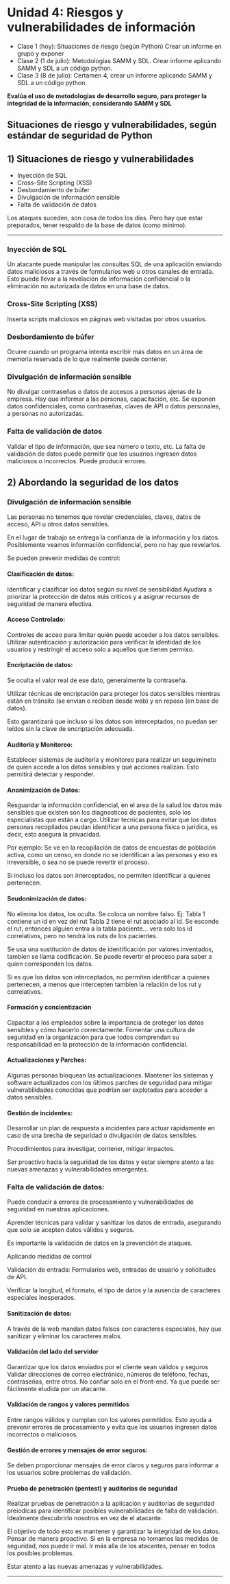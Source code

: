 # Unidad 4: Riesgos y vulnerabilidades de información
- Clase 1 (hoy): Situaciones de riesgo (según Python) Crear un informe en grupo y exponer
- Clase 2 (1 de julio): Metodologías SAMM y SDL. Crear informe aplicando SAMM y SDL a un código python.
- Clase 3 (8 de julio): Certamen 4, crear un informe aplicando SAMM y SDL a un código python.

**Evalúa el uso de metodologias de desarrollo seguro, para proteger la integridad de la información, considerando SAMM y SDL**

## Situaciones de riesgo y vulnerabilidades, según estándar de seguridad de Python

## 1) Situaciones de riesgo y vulnerabilidades

- Inyección de SQL
- Cross-Site Scripting (XSS)
- Desbordamiento de búfer
- Divulgación de información sensible
- Falta de validación de datos

Los ataques suceden, son cosa de todos los días. Pero hay que estar preparados, tener respaldo de la base de datos (como mínimo).

---

### Inyección de SQL
Un atacante puede manipular las consultas SQL de una aplicación enviando datos maliciosos a través de formularios web u otros canales de entrada. Esto puede llevar a la revelación de información confidencial o la eliminación no autorizada de datos en una base de datos.

### Cross-Site Scripting (XSS)
Inserta scripts maliciosos en páginas web visitadas por otros usuarios.

### Desbordamiento de búfer
Ocurre cuando un programa intenta escribir más datos en un área de memoria reservada de lo que realmente puede contener.

### Divulgación de información sensible
No divulgar contraseñas o datos de accesos a personas ajenas de la empresa. Hay que informar a las personas, capacitación, etc.
Se exponen datos confidenciales, como contraseñas, claves de API o datos personales, a personas no autorizadas.

### Falta de validación de datos
Validar el tipo de información, que sea número o texto, etc. La falta de validación de datos puede permitir que los usuarios ingresen datos maliciosos o incorrectos.
Puede producir errores.

## 2) Abordando la seguridad de los datos

### Divulgación de información sensible
Las personas no tenemos que revelar credenciales, claves, datos de acceso, API u otros datos sensibles.

En el lugar de trabajo se entrega la confianza de la información y los datos. Posiblemente veamos información confidencial, pero no hay que revelarlos.

Se pueden prevenir medidas de control:

#### Clasificación de datos:

Identificar y clasificar los datos según su nivel de sensibilidad
Ayudara a priorizar la protección de datos más criticos y a asignar recursos de seguridad de manera efectiva.

#### Acceso Controlado:

Controles de acceo para limitar quién puede acceder a los datos sensibles. Utilizar autenticación y autorización para verificar la identidad de los usuarios y restringir el acceso solo a aquellos que tienen permiso.

#### Encriptación de datos:

Se oculta el valor real de ese dato, generalmente la contraseña.

Utilizar técnicas de encriptación para proteger los datos sensibles mientras están en tránsito (se envian o reciben desde web) y en reposo (en base de datos).

Esto garantizará que incluso si los datos son interceptados, no puedan ser leídos sin la clave de encriptación adecuada.

#### Auditoría y Monitoreo:

Establecer sistemas de auditoría y monitoreo para realizar un seguimineto de quíen accede a los datos sensibles y qué acciones realizan. Esto permitirá detectar y responder.

#### Anonimización de Datos:
Resguardar la información confidencial, en el area de la salud los datos más sensibles que existen son los diagnosticos de pacientes, solo los especialistas que están a cargo.
Utilizar tecnicas para evitar que los datos personas recopilados peudan identificar a una persona física o juridica, es decir, esto asegura la privacidad.

Por ejemplo: Se ve en la recopilación de datos de encuestas de población activa, como un censo, en donde no se identifican a las personas y eso es irreversible, o sea no se puede revertir el proceso.

Si incluso los datos son interceptados, no permiten identificar a quienes pertenecen.

#### Seudonimización de datos:
No elimina los datos, los oculta. Se coloca un nombre falso.
Ej: Tabla 1 contiene un id en vez del rut
Tabla 2 tiene el rut asociado al id.
Se esconde el rut, entonces alguien entra a la tabla paciente... vera solo los id correlativos, pero no tendrá los ruts de los pacientes.

Se usa una sustitución de datos de identificación por valores inventados, tambíen se llama codificación.
Se puede revertir el proceso para saber a quien corresponden los datos.

Si es que los datos son interceptados, no permiten identificar a quienes pertenecen, a menos que intercepten tambíen la relación de los rut y correlativos.

#### Formación y concientización
Capacitar a los empleados sobre la importancia de proteger los datos sensibles y cómo hacerlo correctamente. Fomentar una cultura de seguridad en la organización para que todos comprendan su responsabilidad en la protección de la información confidencial.

#### Actualizaciones y Parches:
Algunas personas bloquean las actualizaciones. Mantener los sistemas y software actualizados con los últimos parches de seguridad para mitigar vulnerabilidades conocidas que podrían ser explotadas para acceder a datos sensibles.

#### Gestión de incidentes:
Desarrollar un plan de respuesta a incidentes para actuar rápidamente en caso de una brecha de seguridad o divulgación de datos sensibles.

Procedimientos para investigar, contener, mitigar impactos.

Ser proactivo hacia la seguridad de los datos y estar siempre atento a las nuevas amenazas y vulnerabilidades emergentes.

### Falta de validación de datos:
Puede conducir a errores de procesamiento y vulnerabilidades de seguridad en nuestras aplicaciones.

Aprender técnicas para validar y sanitizar los datos de entrada, asegurando que solo se acepten datos válidos y seguros.

Es importante la validación de datos en la prevención de ataques.

Aplicando medidas de control

Validación de entrada: Formularios web, entradas de usuario y solicitudes de API.

Verificar la longitud, el formato, el tipo de datos y la ausencia de caracteres especiales inesperados.

#### Sanitización de datos:
A través de la web mandan datos falsos con caracteres especiales, hay que sanitizar y eliminar los caracteres malos.

#### Validación del lado del servidor
Garantizar que los datos enviados por el cliente sean válidos y seguros
Validar direcciones de correo electrónico, números de teléfono, fechas, contraseñas, entre otros.
No confiar solo en el front-end. Ya que puede ser fácilmente eludida por un atacante.

#### Validación de rangos y valores permitidos
Entre rangos válidos y cumplan con los valores permitidos. Esto ayuda a prevenir errores de procesamiento y evita que los usuarios ingresen datos incorrectos o maliciosos.

#### Gestión de errores y mensajes de error seguros:
Se deben proporcionar mensajes de error claros y seguros para informar a los usuarios sobre problemas de validación.

#### Prueba de penetración (pentest) y auditorías de seguridad
Realizar pruebas de penetración a la aplicación y auditorías de seguridad preiodicas para identificar posibles vulnerabilidades de falta de validación.
Idealmente descubrirlo nosotros en vez de el atacante.

El objetivo de todo esto es mantener y garantizar la integridad de los datos. Pensar de manera proactivo. Si en la empresa no tomamos las medidas de seguridad, nos puede ir mal. Ir más alla de los atacantes, pensar en todos los posibles problemas.

Estar atento a las nuevas amenazas y vulnerabilidades.

---



